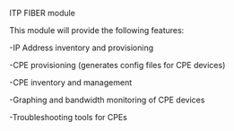 ITP FIBER module

This module will provide the following features:

-IP Address inventory and provisioning

-CPE provisioning (generates config files for CPE devices)

-CPE inventory and management

-Graphing and bandwidth monitoring of CPE devices

-Troubleshooting tools for CPEs

